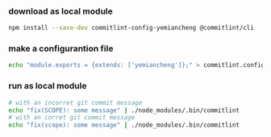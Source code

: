 ### download as local module
```sh
npm install --save-dev commitlint-config-yemiancheng @commitlint/cli
```

### make a configurantion file
```sh
echo "module.exports = {extends: ['yemiancheng']};" > commitlint.config.js
```

### run as local module
```sh
# with an incorret git commit message
echo "fix(SCOPE): some message" | ./node_modules/.bin/commitlint
# with an corret git commit message
echo "fix(scope): some message" | ./node_modules/.bin/commitlint
```